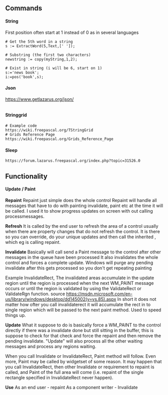 ## Commands

#### String
First position often start at 1 instead of 0 as in several languages
```
# Get the 5th word in a string
s := ExtractWord(5,Text,[' ']);

# Substring (the first two characters)
newstring := copy(myString,1,2);

# Exist in string (i will be 6, start on 1)
s:='news book';
i:=pos('book',s);

```

#### Json
https://www.getlazarus.org/json/
```
```

#### Stringgrid
```
# Example code
https://wiki.freepascal.org/TStringGrid
# Grids Reference Page
https://wiki.freepascal.org/Grids_Reference_Page
```

#### Sleep
```
https://forum.lazarus.freepascal.org/index.php?topic=31526.0
```

## Functionality

#### Update / Paint
<b>Repaint</b> 
Repaint just simple does the whole control
Repaint will handle all messages that have to do with painting invalidate, paint etc at the time it will be called. I used it to show progress updates on screen with out calling processmessages.

<b>Refresh</b> 
It is called by the end user to refresh the area of a control usually when there are property changes that do not refresh the control.
It is there so you can override, do your unique updates and then call the inherited
, which eg is calling repaint.
 
<b>Invalidate</b> 
Basically will call send a Paint message to the control after other messages in the queue have
been processed
It also invalidates the whole control and forces a complete update.
Windows will purge any pending invalidate after this gets processed so you don't get repeating painting 

Example InvalidateRect, The invalidated areas accumulate in the update region until the region is processed when the next WM_PAINT message occurs or until the region is validated by using the ValidateRect or ValidateRgn function.
source
https://msdn.microsoft.com/en-us/library/windows/desktop/dd145002(v=vs.85).aspx
In short it does not matter how ofter you call invalidaterect it will accumulate the rect in to single region which will be passed to the next paint method. Used to speed things up.



<b>Update</b> 
What it suppose to do is basically force a WM_PAINT to the control directly if there
was a invalidate done but still sitting in the buffer, this is suppose to check for that check and force
the repaint and then remove the pending invalidate.
"Update" will also process all the other waiting messages and process any regions waiting.


When you call Invalidate or InvalidateRect, Paint method will follow. 
Even more, Paint may be called by widgetset of some reason. It may happen that you call InvalidateRect, then other Invalidate or requirement to repaint is called, and Paint of the full area will come (i.e. repaint of the single rectangle specified in InvalidateRect never happen).

<b>Use</b>
As an end user - repaint
As a component writer - Invalidate


```
```



